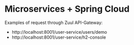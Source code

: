 # Microservices + Spring Cloud

Examples of request through Zuul API-Gateway: 
- http://localhost:8001/user-service/users/demo
- http://localhost:8001/user-service/h2-console
